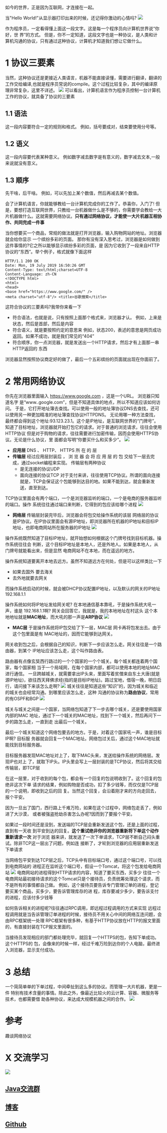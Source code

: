如今的世界，正是因为互联网，才连接在一起。

当"Hello World!"从显示器打印出来的时候，还记得你激动的心情吗?
![](https://img-blog.csdnimg.cn/20190719004624861.png?x-oss-process=image/watermark,type_ZmFuZ3poZW5naGVpdGk,shadow_10,text_SmF2YUVkZ2U=,size_1,color_FFFFFF,t_70)

作为程序员，一定看得懂上面这一段文字。这是每一个程序员向计算机世界说“你好，世 界”的方式。
但是，你不一定知道，这段文字也是一种协议，是人类和计算机沟通的协议，只有通过这种协议，计算机才知道我们想让它做什么。

# 1 协议三要素
当然，这种协议还是更接近人类语言，机器不能直接读懂，需要进行翻译，翻译的工作交给编译,也就是程序员常说的compile。这个过程比较复杂，其中的编译原理非常复杂，这里不详述。
![](https://img-blog.csdnimg.cn/20190719005111969.png?x-oss-process=image/watermark,type_ZmFuZ3poZW5naGVpdGk,shadow_10,text_SmF2YUVkZ2U=,size_16,color_FFFFFF,t_70)
可以看出，计算机语言作为程序员控制一台计算机工作的协议，就具备了协议的三要素
## 1.1 语法
这一段内容要符合一定的规则和格式。
例如，括号要成对，结束要使用分号等。

## 1.2 语义
这一段内容要代表某种意义。
例如数字减去数字是有意义的，数字减去文本,一般来说就没有意义。

## 1.3 顺序
先干啥，后干啥。
例如，可以先加上某个数值，然后再减去某个数值。

会了计算机语言，你就能够教给一台计算机完成你的工作了。恭喜你，入门了!
但是，要想打造互联网世界，只教给一台机器做什么是不够的，你需要学会教给一大片机器做什么。这就需要网络协议。**只有通过网络协议，才能使一大片机器互相协作、共同完成一件事**

当你想要买一个商品，常规的做法就是打开浏览器，输入购物网站的地址。浏览器就会给你显示 一个缤纷多彩的页面。
那你有没有深入思考过，浏览器是如何做到这件事情的?它之所以能够显示缤纷多彩的页面，是 因为它收到了一段来自HTTP协议的“东西”。举个例子，格式就像下面这样
```
HTTP/1.1 200 OK
Date: Mon, 19 July 2019 16:50:26 GMT
Content-Type: text/html;charset=UTF-8
Content-Language: zh-CN
<!DOCTYPE html>
<html>
<head>
<base href="https://www.google.com/" />
<meta charset="utf-8"/> <title>谷歌搜索</title>
```
    
  这符合协议的三要素吗?我带你来看一下
  -  符合语法，也就是说，只有按照上面那个格式来，浏览器才认。
  例如，上来是状态，然后是首部，然后是内容
  - 符合语义，就是要按照约定的意思来
  例如，状态200，表述的意思是网页成功返回。如果不成功，就是我们常见的“404”
  - 符合顺序，你一点浏览器，就是发送出一个HTTP请求，然后才有上面那一串HTTP返回的
东西

浏览器显然按照协议商定好的做了，最后一个五彩缤纷的页面就出现在你面前了。

# 2 常用网络协议

你先在浏览器里面输入 https://www.google.com ，这是一个URL。
浏览器只知道名字 是“www..google.com”，但是不知道具体的地点，所以不知道应该如何访问。
于是，它打开地址簿去查找。可以使用一般的地址簿协议DNS去查找，还可以使用另一种更加精准的地址簿查找协议HTTPDNS。
无论用哪一种方法查找，最终都会得到这个地址:93.123.23.1。这个是IP地址，是互联网世界的“门牌号”。
 知道了目标地址，浏览器就开始打包它的请求。对于普通的浏览请求，往往会使用HTTP协议
 但是对于购物的请求，往往需要进行加密传输，因而会使用HTTPS协议。无论是什么协议，里 面都会写明“你要买什么和买多少”。
 ![](https://img-blog.csdnimg.cn/20190719010538247.png?x-oss-process=image/watermark,type_ZmFuZ3poZW5naGVpdGk,shadow_10,text_SmF2YUVkZ2U=,size_16,color_FFFFFF,t_70)
- **应用层** 
DNS 、 HTTP、 HTTPS 所 在 的 层
- **传输层**
经过应用层封装后 ， 浏 览 器 会 将 应 用 层 的 包 交给下一层去完成，通过socket编程来实现。
传输层有两种协议
	- 是无连接的协议UDP
	- 面向连接的协议TCP
对于支付来讲，往往使用TCP协议。所谓的面向连接就是，TCP会保证这个包能够到达目的地。如果不能到达，就会重新发送，直至到达。


TCP协议里面会有两个端口，一个是浏览器监听的端口，一个是电商的服务器监听的端口。操作 系统往往通过端口来判断，它得到的包应该给哪个进程
![](https://img-blog.csdnimg.cn/20190719010938933.png?x-oss-process=image/watermark,type_ZmFuZ3poZW5naGVpdGk,shadow_10,text_SmF2YUVkZ2U=,size_16,color_FFFFFF,t_70)
 
 - **网络层**
 传输层封装完毕后，浏览器会将包交给操作系统的该层
 网络层的协议是IP协议。在IP协议里面会有源IP地址，即浏览器所在机器的IP地址和目标IP地址，也即电商网站所在服务器的IP地址
![](https://img-blog.csdnimg.cn/20190719011044421.png?x-oss-process=image/watermark,type_ZmFuZ3poZW5naGVpdGk,shadow_10,text_SmF2YUVkZ2U=,size_16,color_FFFFFF,t_70)

操作系统既然知道了目标IP地址，就开始想如何根据这个门牌号找到目标机器。操作系统往往会 判断，这个目标IP地址是本地人，还是外地人。如果是本地人，从门牌号就能看出来，但是显然 电商网站不在本地，而在遥远的地方。

操作系统知道要离开本地去远方。虽然不知道远方在何处，但是可以这样类比一下
- 如果去国外 要去海关
- 去外地就要去网关

而操作系统启动的时候，就会被DHCP协议配置IP地址，以及默认的网关的IP地址192.168.1.1

操作系统如何将IP地址发给网关呢?
在本地通信基本靠吼，于是操作系统大吼一声，谁是 192.168.1.1啊?
网关会回答它，我就是，我的本地地址在村这头
这个本地地址就是**MAC地址**，而大吼的那一声是**ARP协议**
![](https://img-blog.csdnimg.cn/20190719011243425.png?x-oss-process=image/watermark,type_ZmFuZ3poZW5naGVpdGk,shadow_10,text_SmF2YUVkZ2U=,size_16,color_FFFFFF,t_70)
- **MAC层**
于是操作系统将IP包交给了下一层，MAC层
网卡再将包发出去。由于这个包里面是有 MAC地址的，因而它能够到达网关。

网关收到包之后，会根据自己的知识，判断下一步应该怎么走。网关往往是一个路由器，到某个 IP地址应该怎么走，这个叫作路由表。
  
 路由器有点像玄奘西行路过的一个个国家的一个个城关。每个城关都连着两个国家，每个国家相 当于一个局域网，在每个国家内部，都可以使用本地的地址MAC进行通信。
一旦跨越城关，就需要拿出IP头来，里面写着贫僧来自东土大唐(就是源IP地址)，欲往西天拜佛求经(指的是目标IP地址)。路过宝地，借宿一晚，明日启行，请问接下来该怎么走啊?
![](https://img-blog.csdnimg.cn/20190719011431310.png?x-oss-process=image/watermark,type_ZmFuZ3poZW5naGVpdGk,shadow_10,text_SmF2YUVkZ2U=,size_16,color_FFFFFF,t_70)
城关往往是知道这些“知识”的，因为城关和临近的城关也会经常沟通。到哪里应该怎么走，这种 沟通的协议称为**路由协议**，常用的有OSPF和BGP
![](https://img-blog.csdnimg.cn/2019071901150830.png?x-oss-process=image/watermark,type_ZmFuZ3poZW5naGVpdGk,shadow_10,text_SmF2YUVkZ2U=,size_16,color_FFFFFF,t_70)

城关与城关之间是一个国家，当网络包知道了下一步去哪个城关，还是要使用国家内部的MAC 地址，通过下一个城关的MAC地址，找到下一个城关，然后再问下一步的路怎么走，一直到走 出最后一个城关。

最后一个城关知道这个网络包要去的地方。于是，对着这个国家吼一声，谁是目标IP啊?
目标服 务器就会回复一个MAC地址。网络包过关后，通过这个MAC地址就能找到目标服务器。

目标服务器发现MAC地址对上了，取下MAC头来，发送给操作系统的网络层。发现IP也对上
了，就取下IP头。IP头里会写上一层封装的是TCP协议，然后将其交给传输层，即TCP层

在这一层里，对于收到的每个包，都会有一个回复的包说明收到了。这个回复的包绝非这次下单 请求的结果，例如购物是否成功，扣了多少钱等，而仅仅是TCP层的一个说明，即收到之后的回 复。当然这个回复，会沿着刚才来的方向走回去，报个平安。

因为一旦出了国门，西行路上千难万险，如果在这个过程中，网络包走丢了，例如进了大沙漠， 或者被强盗抢劫杀害怎么办呢?因而到了要报个平安。

如果过一段时间还是没到，发送端的TCP层会重新发送这个包，还是上面的过程，直到有一天收 到平安到达的回复。**这个重试绝非你的浏览器重新将下单这个动作重新请求一次**
对于浏览 器来讲，就发送了一次下单请求，TCP层不断自己闷头重试。除非TCP这一层出了问题，例如连 接断了，才轮到浏览器的应用层重新发送下单请求


当网络包平安到达TCP层之后，TCP头中有目标端口号，通过这个端口号，可以找到电商网站的 进程正在监听这个端口号，假设一个Tomcat，将这个包发给电商网站
![](https://img-blog.csdnimg.cn/20190719012027178.png?x-oss-process=image/watermark,type_ZmFuZ3poZW5naGVpdGk,shadow_10,text_SmF2YUVkZ2U=,size_16,color_FFFFFF,t_70)
电商网站的进程得到HTTP请求的内容，知道了要买东西，买多少
往往一个电商网站最初接待请求的这个Tomcat只是个接待员，负责统筹处理这个请求，而不是所有的事情都自己做。
例如，这个接待员要告诉专门管理订单的进程，登记要买某个商品，买多少，要告诉管理库存的进 程，库存要减少多少，要告诉支付的进程，应该付多少钱等
 
如何告诉相关的进程呢?往往通过RPC调用，即远程过程调用的方式来实现
远程过程调用就是当告诉管理订单进程的时候，接待员不用关心中间的网络互连问题，会由RPC框架统一处理
RPC框架有很多种，有基于HTTP协议放在HTTP的报文里面的，有直接封装在TCP报文里面的。

当接待员发现相应的部门都处理完毕，就回复一个HTTPS的包，告知下单成功。这个HTTPS的 包，会像来的时候一样，经过千难万险到达你的个人电脑，最终进入浏览器，显示支付成功。

# 3 总结
一个简简单单的下单过程，中间牵扯到这么多的协议。而管理一大片机器，更是一件 特别有技术含量的事情。除此之外，像最近比较火的云计算、容器、微服务等技术，也都需要借 助各种协议，来达成大规模机器之间的合作。
![](https://img-blog.csdnimg.cn/20190719012347247.png?x-oss-process=image/watermark,type_ZmFuZ3poZW5naGVpdGk,shadow_10,text_SmF2YUVkZ2U=,size_16,color_FFFFFF,t_70)

# 参考
趣谈网络协议

# X 交流学习
![](https://img-blog.csdnimg.cn/20190504005601174.jpg)
## [Java交流群](https://jq.qq.com/?_wv=1027&k=5UB4P1T)
## [博客](https://blog.csdn.net/qq_33589510)
## [Github](https://github.com/Wasabi1234)
